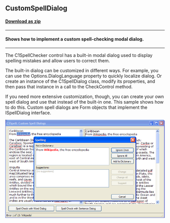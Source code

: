 ## CustomSpellDialog
#### [Download as zip](https://grapecity.github.io/DownGit/#/home?url=https://github.com/GrapeCity/ComponentOne-WinForms-Samples/tree/master/NetFramework\SpellChecker\VB\CustomSpellDialog)
____
#### Shows how to implement a custom spell-checking modal dialog.
____
The C1SpellChecker control has a built-in modal dialog used to display spelling mistakes and allow users to correct them.

The built-in dialog can be customized in different ways.
For example, you can use the Options.DialogLanguage property to quickly localize dialog.
Or create an instance of the C1SpellDialog class, modify its properties, and then pass that instance in a call to the CheckControl method.

If you need more extensive customization, though, you can create your own spell dialog and use that instead of the built-in one.
This sample shows how to do this. Custom spell dialogs are Form objects that implement the ISpellDialog interface.

![screenshot](screenshot.PNG)
